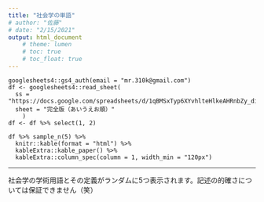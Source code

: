 ```yaml
---
title: "社会学の単語"
# author: "佐藤"
# date: "2/15/2021"
output: html_document
    # theme: lumen
    # toc: true
    # toc_float: true
---
```


```{r echo=FALSE, message=FALSE}
googlesheets4::gs4_auth(email = "mr.310k@gmail.com")
df <- googlesheets4::read_sheet(
  ss = "https://docs.google.com/spreadsheets/d/1qBMSxTyp6XYvhlteHlkeAHRnbZy_di7opFe2tnFyZuk/edit#gid=1387767260", 
  sheet = "完全版（あいうえお順）"
    )
df <- df %>% select(1, 2)

df %>% sample_n(5) %>% 
  knitr::kable(format = "html") %>%
  kableExtra::kable_paper() %>% 
  kableExtra::column_spec(column = 1, width_min = "120px")
```

---

社会学の学術用語とその定義がランダムに5つ表示されます。記述の的確さについては保証できません（笑）